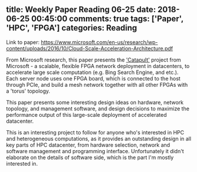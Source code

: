 title: Weekly Paper Reading 06-25
date: 2018-06-25 00:45:00
comments: true
tags: ['Paper', 'HPC', 'FPGA']
categories: Reading
---

Link to paper: https://www.microsoft.com/en-us/research/wp-content/uploads/2016/10/Cloud-Scale-Acceleration-Architecture.pdf

From Microsoft research, this paper presents the ['Catapult'](https://www.microsoft.com/en-us/research/project/project-catapult/) project from Microsoft - a scalable, flexible FPGA network deployment in datacenters, to accelerate large scale computation (e.g. Bing Search Engine, and etc.). Each server node uses one FPGA board, which is connected to the host through PCIe, and build a mesh network together with all other FPGAs with a 'torus' topology.

This paper presents some interesting design ideas on hardware, network topology, and management software, and design decisions to maximize the performance output of this large-scale deployment of accelerated datacenter.



This is an interesting project to follow for anyone who's interested in HPC and heterogeneous computations, as it provides an outstanding design in all key parts of HPC datacenter, from hardware selection, network and software management and programming interface. Unfortunately it didn't elaborate on the details of software side, which is the part I'm mostly interested in.
